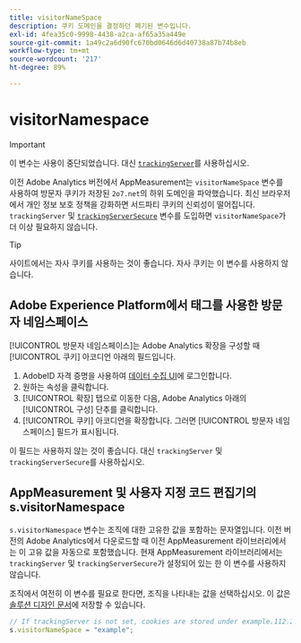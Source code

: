 ```yaml
---
title: visitorNameSpace
description: 쿠키 도메인을 결정하던 폐기된 변수입니다.
exl-id: 4fea35c0-9998-4438-a2ca-af65a35a449e
source-git-commit: 1a49c2a6d90fc670bd0646d6d40738a87b74b8eb
workflow-type: tm+mt
source-wordcount: '217'
ht-degree: 89%

---
```


# visitorNamespace

>[!IMPORTANT]
>
>이 변수는 사용이 중단되었습니다. 대신 [`trackingServer`](trackingserver.md)를 사용하십시오.

이전 Adobe Analytics 버전에서 AppMeasurement는 `visitorNameSpace` 변수를 사용하여 방문자 쿠키가 저장된 `2o7.net`의 하위 도메인을 파악했습니다. 최신 브라우저에서 개인 정보 보호 정책을 강화하면 서드파티 쿠키의 신뢰성이 떨어집니다. `trackingServer` 및 [`trackingServerSecure`](trackingserversecure.md) 변수를 도입하면 `visitorNameSpace`가 더 이상 필요하지 않습니다.

>[!TIP]
>
>사이트에서는 자사 쿠키를 사용하는 것이 좋습니다. 자사 쿠키는 이 변수를 사용하지 않습니다.

## Adobe Experience Platform에서 태그를 사용한 방문자 네임스페이스

[!UICONTROL 방문자 네임스페이스]는 Adobe Analytics 확장을 구성할 때 [!UICONTROL 쿠키] 아코디언 아래의 필드입니다.

1. AdobeID 자격 증명을 사용하여 [데이터 수집 UI](https://experience.adobe.com/data-collection)에 로그인합니다.
2. 원하는 속성을 클릭합니다.
3. [!UICONTROL 확장] 탭으로 이동한 다음, Adobe Analytics 아래의 [!UICONTROL 구성] 단추를 클릭합니다.
4. [!UICONTROL 쿠키] 아코디언을 확장합니다. 그러면 [!UICONTROL 방문자 네임스페이스] 필드가 표시됩니다.

이 필드는 사용하지 않는 것이 좋습니다. 대신 `trackingServer` 및 `trackingServerSecure`를 사용하십시오.

## AppMeasurement 및 사용자 지정 코드 편집기의 s.visitorNamespace

`s.visitorNamespace` 변수는 조직에 대한 고유한 값을 포함하는 문자열입니다. 이전 버전의 Adobe Analytics에서 다운로드할 때 이전 AppMeasurement 라이브러리에서는 이 고유 값을 자동으로 포함했습니다. 현재 AppMeasurement 라이브러리에서는 `trackingServer` 및 `trackingServerSecure`가 설정되어 있는 한 이 변수를 사용하지 않습니다.

조직에서 여전히 이 변수를 필요로 한다면, 조직을 나타내는 값을 선택하십시오. 이 값은 [솔루션 디자인 문서](../../prepare/solution-design.md)에 저장할 수 있습니다.

```js
// If trackingServer is not set, cookies are stored under example.112.2o7.net
s.visitorNameSpace = "example";
```
